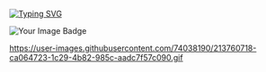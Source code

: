 
[![Typing SVG](https://readme-typing-svg.demolab.com?font=Fira+Code&weight=500&size=21&duration=3000&pause=1500&color=F75B5B&width=435&lines=It's+Aryan+Solpankhi;Cybersecurity+Enthusiast;Bug+Bounty+Hunter)](https://git.io/typing-svg)

<img src="https://tryhackme-badges.s3.amazonaws.com/BettercallAryan.png" alt="Your Image Badge" />

https://user-images.githubusercontent.com/74038190/213760718-ca064723-1c29-4b82-985c-aadc7f57c090.gif
